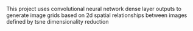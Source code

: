 This project uses convolutional neural network dense layer outputs to generate image grids based on 2d spatial relationships between images defined by tsne dimensionality reduction
